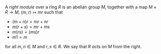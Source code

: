A *right module* over a ring $R$ is an abelian group $M$, together with a map $M \times R \to M$, $(m, r) \mapsto mr$ such that 

- $(m+n)r = mr + nr$
- $m(r+s) = mr + ms$
- $m(rs) = (ms)r$
- $m1 = m$

for all $m, n \in M$ and $r, s \in R$. We say that $R$ *acts* on $M$ from the right.
